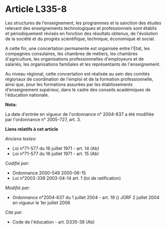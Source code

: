 # Article L335-8

Les structures de l'enseignement, les programmes et la sanction des études relevant des enseignements technologiques et
professionnels sont établis et périodiquement révisés en fonction des résultats obtenus, de l'évolution de la société et du
progrès scientifique, technique, économique et social.

A cette fin, une concertation permanente est organisée entre l'Etat, les compagnies consulaires, les chambres de métiers, les
chambres d'agriculture, les organisations professionnelles d'employeurs et de salariés, les organisations familiales et les
représentants de l'enseignement.

Au niveau régional, cette concertation est réalisée au sein des comités régionaux de coordination de l'emploi et de la
formation professionnelle, ainsi que, pour les formations assurées par les établissements d'enseignement supérieur, dans le
cadre des conseils académiques de l'éducation nationale.

**Nota:**

La date d'entrée en vigueur de l'ordonnance n° 2004-637 a été modifiée par l'ordonnance n° 2005-727, art. 3.

**Liens relatifs à cet article**

_Anciens textes_:

  - Loi n°71-577 du 16 juillet 1971 - art. 14 (Ab)
  - Loi n°71-577 du 16 juillet 1971 - art. 15 (Ab)

_Codifié par_:

  - Ordonnance 2000-549 2000-06-15
  - Loi n°2003-339 2003-04-14 art. 1 (loi de ratification)

_Modifié par_:

  - Ordonnance n°2004-637 du 1 juillet 2004 - art. 19 () JORF 2 juillet 2004 en vigueur le 1er juillet 2006

_Cité par_:

  - Code de l'éducation - art. D335-38 (Ab)
